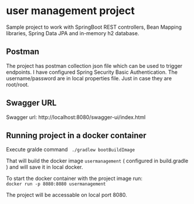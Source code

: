 # user management project

Sample project to work with SpringBoot REST controllers, Bean Mapping libraries, Spring Data JPA and in-memory h2 database.

## Postman
The project has postman collection json file which can be used to trigger endpoints.  I have configured Spring Security Basic Authentication.  The username/password are in local properties file.  Just in case they are root/root.

## Swagger URL 

Swagger url:
http://localhost:8080/swagger-ui/index.html

## Running project in a docker container

Execute gralde command ` ./gradlew bootBuildImage`

That will build the docker image `usermanagement` ( configured in build.gradle ) and will save it in local docker.

To start the docker container with the project image run:  <br>
`docker run -p 8080:8080 usermanagement`

The project will be accessable on local port 8080.





